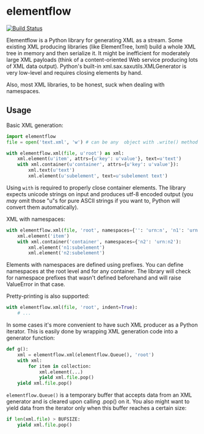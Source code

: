 # elementflow

[![Build Status](https://travis-ci.org/isagalaev/elementflow.png)](https://travis-ci.org/isagalaev/elementflow])

Elementflow is a Python library for generating XML as a stream. Some existing
XML producing libraries (like ElementTree, lxml) build a whole XML tree in
memory and then serialize it. It might be inefficient for moderately large XML
payloads (think of a content-oriented Web service producing lots of XML data
output). Python's built-in xml.sax.saxutils.XMLGenerator is very low-level and
requires closing elements by hand.

Also, most XML libraries, to be honest, suck when dealing with namespaces.


## Usage

Basic XML generation:

```python
import elementflow
file = open('text.xml', 'w') # can be any  object with .write() method

with elementflow.xml(file, u'root') as xml:
    xml.element(u'item', attrs={u'key': u'value'}, text=u'text')
    with xml.container(u'container', attrs={u'key': u'value'}):
        xml.text(u'text')
        xml.element(u'subelement', text=u'subelement text')
```

Using `with` is required to properly close container elements. The library
expects unicode strings on input and produces utf-8 encoded output (you *may*
omit those "u"s for pure ASCII strings if you want to, Python will convert
them automatically).

XML with namespaces:

```python
with elementflow.xml(file, 'root', namespaces={'': 'urn:n', 'n1': 'urn:n1'}) as xml:
    xml.element('item')
    with xml.container('container', namespaces={'n2': 'urn:n2'):
        xml.element('n1:subelement')
        xml.element('n2:subelement')
```

Elements with namespaces are defined using prefixes. You can define namespaces
at the root level and for any container. The library will check for namespace
prefixes that wasn't defined beforehand and will raise ValueError in that case.

Pretty-printing is also supported:

```python
with elementflow.xml(file, 'root', indent=True):
    # ...
```

In some cases it's more convenient to have such XML producer as a Python
iterator. This is easily done by wrapping XML generation code into a generator
function:

```python
def g():
    xml = elementflow.xml(elementflow.Queue(), 'root')
    with xml:
        for item in collection:
            xml.element(...)
            yield xml.file.pop()
    yield xml.file.pop()
```

`elementflow.Queue()` is a temporary buffer that accepts data from an XML
generator and is cleared upon calling .pop() on it. You also might want to
yield data from the iterator only when this buffer reaches a certain size:

```python
if len(xml.file) > BUFSIZE:
    yield xml.file.pop()
```
